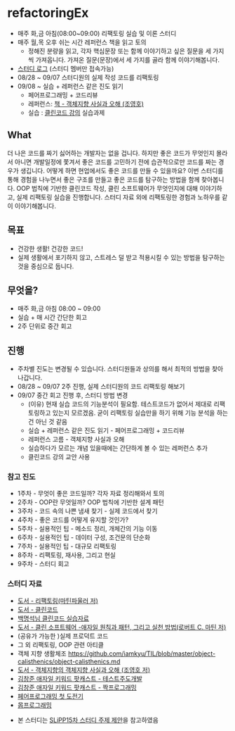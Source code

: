 # refactoringEx
- 매주 화,금 아침(08:00~09:00) 리팩토링 실습 및 이론 스터디
- 매주 월,목 오후 쉬는 시간 레퍼런스 책을 읽고 토의
  - 정해진 분량을 읽고, 각자 핵심문장 또는 함께 이야기하고 싶은 질문을 세 가지씩 가져옵니다. 가져온 질문(문장)에서 세 가지를 골라 함께 이야기해봅니다.
- [스터디 로그](https://docs.google.com/document/d/1Ck-qunfVbavIDZcR_C1sJvhs-t_2fGF8vWYzvkzsjZ4/edit?usp=sharing) (스터디 멤버만 접속가능)
- 08/28 ~ 09/07 스터디원의 실제 작성 코드를 리팩토링
- 09/08 ~ 실습 + 레퍼런스 같은 진도 읽기
  - 페어프로그래밍 + 코드리뷰
  - 레퍼런스: [책 - 객체지향 사실과 오해 (조영호)](http://wikibook.co.kr/object-orientation/)
  - 실습 : [클린코드 강의](https://codesquad.kr/page/specialTdd.html) 실습과제

## What
더 나은 코드를 짜기 싫어하는 개발자는 없을 겁니다. 하지만 좋은 코드가 무엇인지 몰라서 아니면 개발일정에 쫓겨서 좋은 코드를 고민하기 전에 습관적으로만 코드를 짜는 경우가 생깁니다. 어떻게 하면 현업에서도 좋은 코드를 만들 수 있을까요? 이번 스터디를 통해 경험을 나누면서 좋은 구조를 만들고 좋은 코드를 탐구하는 방법을 함께 찾아봅니다.
OOP 법칙에 기반한 클린코드 작성, 클린 소프트웨어가 무엇인지에 대해 이야기하고, 실제 리팩토링 실습을 진행합니다. 스터디 자료 외에 리팩토링한 경험과 노하우를 같이 이야기해봅니다.

## 목표 
- 건강한 생활! 건강한 코드!
- 실제 생활에서 포기하지 않고, 스트레스 덜 받고 적용시킬 수 있는 방법을 탐구하는 것을 중심으로 둡니다.

## 무엇을?
- 매주 화,금 아침 08:00 ~ 09:00 
- 실습 + 매 시간 간단한 회고
- 2주 단위로 중간 회고

## 진행 
- 주차별 진도는 변경될 수 있습니다. 스터디원들과 상의를 해서 최적의 방법을 찾아나갑니다.
- 08/28 ~ 09/07 2주 진행, 실제 스터디원의 코드 리팩토링 해보기
- 09/07 중간 회고 진행 후, 스터디 방법 변경 
  - (이유) 현재 실습 코드의 기능분석이 필요함. 테스트코드가 없어서 제대로 리팩토링하고 있는지 모르겠음. 굳이 리팩토링 실습만을 하기 위해 기능 분석을 하는 건 아닌 것 같음
  - 실습 + 레퍼런스 같은 진도 읽기 - 페어프로그래밍 + 코드리뷰
  - 레퍼런스 고름 - 객체지향 사실과 오해
  - 실습하다가 모르는 개념 있을때에는 간단하게 볼 수 있는 레퍼런스 추가
  - 클린코드 강의 교안 사용

### 참고 진도
- 1주차 - 무엇이 좋은 코드일까? 각자 자료 정리해와서 토의
- 2주차 - OOP란 무엇일까? OOP 법칙에 기반한 설계 패턴
- 3주차 - 코드 속의 나쁜 냄새 찾기 - 실제 코드에서 찾기
- 4주차 - 좋은 코드를 어떻게 유지할 것인가?
- 5주차 - 실용적인 팁 - 메소드 정리, 개체간의 기능 이동
- 6주차 - 실용적인 팁 - 데이터 구성, 조건문의 단순화
- 7주차 - 실용적인 팁 - 대규모 리팩토링
- 8주차 - 리팩토링, 재사용, 그리고 현실
- 9주차 - 스터디 회고

### 스터디 자료
- [도서 - 리팩토링(마틴파울러 저)](http://www.hanbit.co.kr/store/books/look.php?p_code=B9939119873)
- [도서 - 클린코드](https://www.kyobobook.co.kr/product/detailViewKor.laf?mallGb=KOR&ejkGb=KOR&barcode=9788966260959)
- [백명석님 클린코드 실습자료](https://github.com/msbaek/expense/)
- [도서 - 클린 소프트웨어 -애자일 원칙과 패턴, 그리고 실천 방법(로버트 C. 마틴 저)](http://www.yes24.com/24/viewer/preview/39497990)
- (공유가 가능한 )실제 프로덕트 코드
- 그 외 리팩토링, OOP 관련 아티클
- 객체 지향 생활체조 https://github.com/iamkyu/TIL/blob/master/object-calisthenics/object-calisthenics.md
- [도서 - 객체지향의 객체지향 사실과 오해 (조영호 저)](http://wikibook.co.kr/object-orientation/)
- [김창준 애자일 키워드 팟캐스트 - 테스트주도개발](http://www.podbbang.com/ch/14757?e=22396860)
- [김창준 애자일 키워드 팟캐스트 - 짝프로그래밍](http://www.podbbang.com/ch/14757?e=22408410)
- [페어프로그래밍 첫 도전기](http://blog.dramancompany.com/2015/11/tom%EA%B3%BC-jaden%EC%9D%98-%EC%B2%AB-%ED%8E%98%EC%96%B4-%ED%94%84%EB%A1%9C%EA%B7%B8%EB%9E%98%EB%B0%8D-%EB%8F%84%EC%A0%84%EA%B8%B0/)
- [몹프로그래밍](http://www.moreagile.net/2014/12/mob-programming.html)


* 본 스터디는 [SLiPP15차 스터디 주제 제안](https://www.slipp.net/wiki/pages/viewpage.action?pageId=30769831)을 참고하였음
